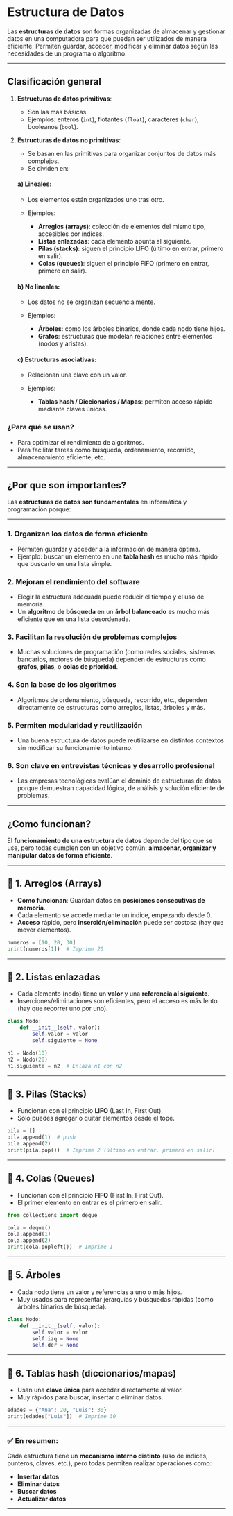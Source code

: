# Estructura de Datos

Las **estructuras de datos** son formas organizadas de almacenar y gestionar datos en una computadora para que puedan ser utilizados de manera eficiente. Permiten guardar, acceder, modificar y 
eliminar datos según las necesidades de un programa o algoritmo.

---

## Clasificación general

1. **Estructuras de datos primitivas**:

   * Son las más básicas.
   * Ejemplos: enteros (`int`), flotantes (`float`), caracteres (`char`), booleanos (`bool`).

2. **Estructuras de datos no primitivas**:

   * Se basan en las primitivas para organizar conjuntos de datos más complejos.
   * Se dividen en:

   #### a) **Lineales**:

   * Los elementos están organizados uno tras otro.
   * Ejemplos:

     * **Arreglos (arrays)**: colección de elementos del mismo tipo, accesibles por índices.
     * **Listas enlazadas**: cada elemento apunta al siguiente.
     * **Pilas (stacks)**: siguen el principio LIFO (último en entrar, primero en salir).
     * **Colas (queues)**: siguen el principio FIFO (primero en entrar, primero en salir).

   #### b) **No lineales**:

   * Los datos no se organizan secuencialmente.
   * Ejemplos:

     * **Árboles**: como los árboles binarios, donde cada nodo tiene hijos.
     * **Grafos**: estructuras que modelan relaciones entre elementos (nodos y aristas).

   #### c) **Estructuras asociativas**:

   * Relacionan una clave con un valor.
   * Ejemplos:

     * **Tablas hash / Diccionarios / Mapas**: permiten acceso rápido mediante claves únicas.

### ¿Para qué se usan?

* Para optimizar el rendimiento de algoritmos.
* Para facilitar tareas como búsqueda, ordenamiento, recorrido, almacenamiento eficiente, etc.

---

## ¿Por que son importantes?

Las **estructuras de datos son fundamentales** en informática y programación porque:

---

### 1. **Organizan los datos de forma eficiente**

* Permiten guardar y acceder a la información de manera óptima.
* Ejemplo: buscar un elemento en una **tabla hash** es mucho más rápido que buscarlo en una lista simple.


### 2. **Mejoran el rendimiento del software**

* Elegir la estructura adecuada puede reducir el tiempo y el uso de memoria.
* Un **algoritmo de búsqueda** en un **árbol balanceado** es mucho más eficiente que en una lista desordenada.


### 3. **Facilitan la resolución de problemas complejos**

* Muchas soluciones de programación (como redes sociales, sistemas bancarios, motores de búsqueda) dependen de estructuras como **grafos**, **pilas**, o **colas de prioridad**.


### 4. **Son la base de los algoritmos**

* Algoritmos de ordenamiento, búsqueda, recorrido, etc., dependen directamente de estructuras como arreglos, listas, árboles y más.


### 5. **Permiten modularidad y reutilización**

* Una buena estructura de datos puede reutilizarse en distintos contextos sin modificar su funcionamiento interno.


### 6. **Son clave en entrevistas técnicas y desarrollo profesional**

* Las empresas tecnológicas evalúan el dominio de estructuras de datos porque demuestran capacidad lógica, de análisis y solución eficiente de problemas.

---

## ¿Como funcionan?

El **funcionamiento de una estructura de datos** depende del tipo que se use, pero todas cumplen con un objetivo común: **almacenar, organizar y manipular datos de forma eficiente**.

---

## 🔹 1. **Arreglos (Arrays)**

* **Cómo funcionan**: Guardan datos en **posiciones consecutivas de memoria**.
* Cada elemento se accede mediante un índice, empezando desde 0.
* **Acceso** rápido, pero **inserción/eliminación** puede ser costosa (hay que mover elementos).

```python
numeros = [10, 20, 30]
print(numeros[1])  # Imprime 20
```

---

## 🔹 2. **Listas enlazadas**

* Cada elemento (nodo) tiene un **valor** y una **referencia al siguiente**.
* Inserciones/eliminaciones son eficientes, pero el acceso es más lento (hay que recorrer uno por uno).

```python
class Nodo:
    def __init__(self, valor):
        self.valor = valor
        self.siguiente = None

n1 = Nodo(10)
n2 = Nodo(20)
n1.siguiente = n2  # Enlaza n1 con n2
```

---

## 🔹 3. **Pilas (Stacks)**

* Funcionan con el principio **LIFO** (Last In, First Out).
* Solo puedes agregar o quitar elementos desde el tope.

```python
pila = []
pila.append(1)  # push
pila.append(2)
print(pila.pop())  # Imprime 2 (último en entrar, primero en salir)
```

---

## 🔹 4. **Colas (Queues)**

* Funcionan con el principio **FIFO** (First In, First Out).
* El primer elemento en entrar es el primero en salir.

```python
from collections import deque

cola = deque()
cola.append(1)
cola.append(2)
print(cola.popleft())  # Imprime 1
```

---

## 🔹 5. **Árboles**

* Cada nodo tiene un valor y referencias a uno o más hijos.
* Muy usados para representar jerarquías y búsquedas rápidas (como árboles binarios de búsqueda).

```python
class Nodo:
    def __init__(self, valor):
        self.valor = valor
        self.izq = None
        self.der = None
```

---

## 🔹 6. **Tablas hash (diccionarios/mapas)**

* Usan una **clave única** para acceder directamente al valor.
* Muy rápidos para buscar, insertar o eliminar datos.

```python
edades = {"Ana": 20, "Luis": 30}
print(edades["Luis"])  # Imprime 30
```

---

### ✅ En resumen:

Cada estructura tiene un **mecanismo interno distinto** (uso de índices, punteros, claves, etc.), pero todas permiten realizar operaciones como:

* **Insertar datos**
* **Eliminar datos**
* **Buscar datos**
* **Actualizar datos**

---
